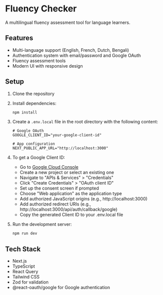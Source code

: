 # Fluency Checker

A multilingual fluency assessment tool for language learners.

## Features

- Multi-language support (English, French, Dutch, Bengali)
- Authentication system with email/password and Google OAuth
- Fluency assessment tools
- Modern UI with responsive design

## Setup

1. Clone the repository
2. Install dependencies:
   ```bash
   npm install
   ```
3. Create a `.env.local` file in the root directory with the following content:

   ```
   # Google OAuth
   GOOGLE_CLIENT_ID="your-google-client-id"

   # App configuration
   NEXT_PUBLIC_APP_URL="http://localhost:3000"
   ```

4. To get a Google Client ID:

   - Go to [Google Cloud Console](https://console.cloud.google.com/)
   - Create a new project or select an existing one
   - Navigate to "APIs & Services" > "Credentials"
   - Click "Create Credentials" > "OAuth client ID"
   - Set up the consent screen if prompted
   - Choose "Web application" as the application type
   - Add authorized JavaScript origins (e.g., http://localhost:3000)
   - Add authorized redirect URIs (e.g., http://localhost:3000/api/auth/callback/google)
   - Copy the generated Client ID to your .env.local file

5. Run the development server:
   ```bash
   npm run dev
   ```

## Tech Stack

- Next.js
- TypeScript
- React Query
- Tailwind CSS
- Zod for validation
- @react-oauth/google for Google authentication

<!-- Exam managment added  -->
